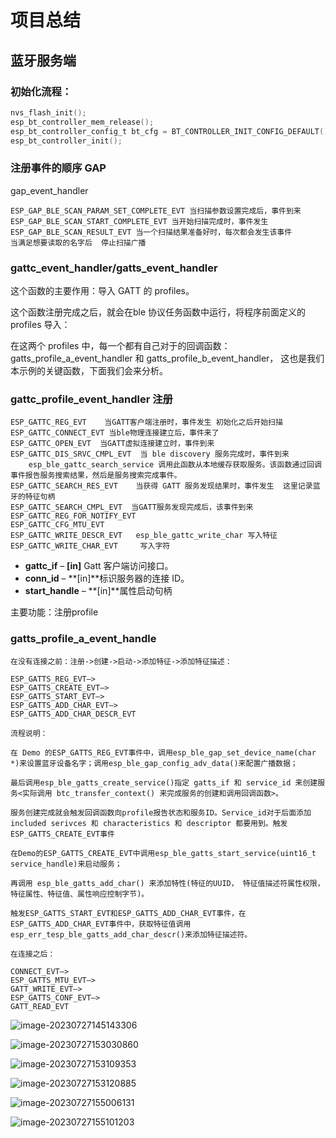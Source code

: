 # 项目总结

## 蓝牙服务端

### 初始化流程：

```c
nvs_flash_init();
esp_bt_controller_mem_release();
esp_bt_controller_config_t bt_cfg = BT_CONTROLLER_INIT_CONFIG_DEFAULT();
esp_bt_controller_init();
```



### 注册事件的顺序 GAP

gap_event_handler

```
ESP_GAP_BLE_SCAN_PARAM_SET_COMPLETE_EVT 当扫描参数设置完成后，事件到来
ESP_GAP_BLE_SCAN_START_COMPLETE_EVT	当开始扫描完成时，事件发生
ESP_GAP_BLE_SCAN_RESULT_EVT 当一个扫描结果准备好时，每次都会发生该事件
当满足想要读取的名字后  停止扫描广播
```



### gattc_event_handler/gatts_event_handler

这个函数的主要作用：导入 GATT 的 profiles。

这个函数注册完成之后，就会在ble 协议任务函数中运行，将程序前面定义的 profiles 导入：

在这两个 profiles 中，每一个都有自己对于的回调函数：gatts_profile_a_event_handler 和 gatts_profile_b_event_handler， 这也是我们本示例的关键函数，下面我们会来分析。




### gattc_profile_event_handler 注册

```
ESP_GATTC_REG_EVT    当GATT客户端注册时，事件发生 初始化之后开始扫描
ESP_GATTC_CONNECT_EVT 当ble物理连接建立后，事件来了
ESP_GATTC_OPEN_EVT  当GATT虚拟连接建立时，事件到来
ESP_GATTC_DIS_SRVC_CMPL_EVT  当 ble discovery 服务完成时，事件到来
	esp_ble_gattc_search_service 调用此函数从本地缓存获取服务。该函数通过回调事件报告服务搜索结果，然后是服务搜索完成事件。 
ESP_GATTC_SEARCH_RES_EVT 	当获得 GATT 服务发现结果时，事件发生  这里记录蓝牙的特征句柄
ESP_GATTC_SEARCH_CMPL_EVT  当GATT服务发现完成后，该事件到来
ESP_GATTC_REG_FOR_NOTIFY_EVT 
ESP_GATTC_CFG_MTU_EVT
ESP_GATTC_WRITE_DESCR_EVT   esp_ble_gattc_write_char 写入特征
ESP_GATTC_WRITE_CHAR_EVT     写入字符
```



- **gattc_if** – **[in]** Gatt 客户端访问接口。
- **conn_id** – **[in]**标识服务器的连接 ID。
- **start_handle** – **[in]**属性启动句柄

主要功能：注册profile





### gatts_profile_a_event_handle

```
在没有连接之前：注册->创建->启动->添加特征->添加特征描述：

ESP_GATTS_REG_EVT—>
ESP_GATTS_CREATE_EVT—>
ESP_GATTS_START_EVT—>
ESP_GATTS_ADD_CHAR_EVT—>
ESP_GATTS_ADD_CHAR_DESCR_EVT

流程说明：

在 Demo 的ESP_GATTS_REG_EVT事件中，调用esp_ble_gap_set_device_name(char *)来设置蓝牙设备名字；调用esp_ble_gap_config_adv_data()来配置广播数据；

最后调用esp_ble_gatts_create_service()指定 gatts_if 和 service_id 来创建服务<实际调用 btc_transfer_context() 来完成服务的创建和调用回调函数>。

服务创建完成就会触发回调函数向profile报告状态和服务ID。Service_id对于后面添加included serivces 和 characteristics 和 descriptor 都要用到。触发ESP_GATTS_CREATE_EVT事件

在Demo的ESP_GATTS_CREATE_EVT中调用esp_ble_gatts_start_service(uint16_t service_handle)来启动服务；

再调用 esp_ble_gatts_add_char() 来添加特性(特征的UUID， 特征值描述符属性权限， 特征属性、特征值、属性响应控制字节)。

触发ESP_GATTS_START_EVT和ESP_GATTS_ADD_CHAR_EVT事件，在ESP_GATTS_ADD_CHAR_EVT事件中，获取特征值调用esp_err_tesp_ble_gatts_add_char_descr()来添加特征描述符。

在连接之后：

CONNECT_EVT—>
ESP_GATTS_MTU_EVT—>
GATT_WRITE_EVT—>
ESP_GATTS_CONF_EVT—>
GATT_READ_EVT
```



















![image-20230727145143306](https://image-1302263000.cos.ap-nanjing.myqcloud.com/img/image-20230727145143306.png)

![image-20230727153030860](https://image-1302263000.cos.ap-nanjing.myqcloud.com/img/image-20230727153030860.png)

![image-20230727153109353](https://image-1302263000.cos.ap-nanjing.myqcloud.com/img/image-20230727153109353.png)

![image-20230727153120885](https://image-1302263000.cos.ap-nanjing.myqcloud.com/img/image-20230727153120885.png)

![image-20230727155006131](https://image-1302263000.cos.ap-nanjing.myqcloud.com/img/image-20230727155006131.png)

![image-20230727155101203](https://image-1302263000.cos.ap-nanjing.myqcloud.com/img/image-20230727155101203.png)
